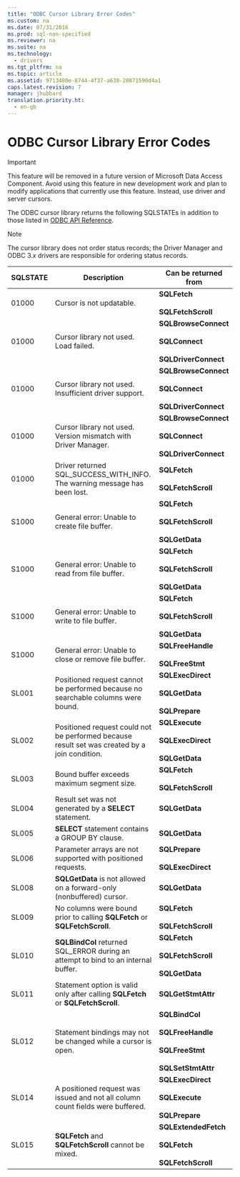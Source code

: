 ```yaml
---
title: "ODBC Cursor Library Error Codes"
ms.custom: na
ms.date: 07/31/2016
ms.prod: sql-non-specified
ms.reviewer: na
ms.suite: na
ms.technology: 
  - drivers
ms.tgt_pltfrm: na
ms.topic: article
ms.assetid: 9713480e-8744-4f37-a630-20871590d4a1
caps.latest.revision: 7
manager: jhubbard
translation.priority.ht: 
  - en-gb
---
```

# ODBC Cursor Library Error Codes
> [!IMPORTANT]  
>  This feature will be removed in a future version of Microsoft Data Access Component. Avoid using this feature in new development work and plan to modify applications that currently use this feature. Instead, use driver and server cursors.  
  
 The ODBC cursor library returns the following SQLSTATEs in addition to those listed in [ODBC API Reference](../content/ODBC-API-Reference.md).  
  
> [!NOTE]  
>  The cursor library does not order status records; the Driver Manager and ODBC 3.*x* drivers are responsible for ordering status records.  
  
|SQLSTATE|Description|Can be returned from|  
|--------------|-----------------|--------------------------|  
|01000|Cursor is not updatable.|**SQLFetch**<br /><br /> **SQLFetchScroll**|  
|01000|Cursor library not used. Load failed.|**SQLBrowseConnect**<br /><br /> **SQLConnect**<br /><br /> **SQLDriverConnect**|  
|01000|Cursor library not used. Insufficient driver support.|**SQLBrowseConnect**<br /><br /> **SQLConnect**<br /><br /> **SQLDriverConnect**|  
|01000|Cursor library not used. Version mismatch with Driver Manager.|**SQLBrowseConnect**<br /><br /> **SQLConnect**<br /><br /> **SQLDriverConnect**|  
|01000|Driver returned SQL_SUCCESS_WITH_INFO. The warning message has been lost.|**SQLFetch**<br /><br /> **SQLFetchScroll**|  
|S1000|General error: Unable to create file buffer.|**SQLFetch**<br /><br /> **SQLFetchScroll**<br /><br /> **SQLGetData**|  
|S1000|General error: Unable to read from file buffer.|**SQLFetch**<br /><br /> **SQLFetchScroll**<br /><br /> **SQLGetData**|  
|S1000|General error: Unable to write to file buffer.|**SQLFetch**<br /><br /> **SQLFetchScroll**<br /><br /> **SQLGetData**|  
|S1000|General error: Unable to close or remove file buffer.|**SQLFreeHandle**<br /><br /> **SQLFreeStmt**|  
|SL001|Positioned request cannot be performed because no searchable columns were bound.|**SQLExecDirect**<br /><br /> **SQLGetData**<br /><br /> **SQLPrepare**|  
|SL002|Positioned request could not be performed because result set was created by a join condition.|**SQLExecute**<br /><br /> **SQLExecDirect**<br /><br /> **SQLGetData**|  
|SL003|Bound buffer exceeds maximum segment size.|**SQLFetch**<br /><br /> **SQLFetchScroll**|  
|SL004|Result set was not generated by a **SELECT** statement.|**SQLGetData**|  
|SL005|**SELECT** statement contains a GROUP BY clause.|**SQLGetData**|  
|SL006|Parameter arrays are not supported with positioned requests.|**SQLPrepare**<br /><br /> **SQLExecDirect**|  
|SL008|**SQLGetData** is not allowed on a forward-only (nonbuffered) cursor.|**SQLGetData**|  
|SL009|No columns were bound prior to calling **SQLFetch** or **SQLFetchScroll**.|**SQLFetch**<br /><br /> **SQLFetchScroll**|  
|SL010|**SQLBindCol** returned SQL_ERROR during an attempt to bind to an internal buffer.|**SQLFetch**<br /><br /> **SQLFetchScroll**<br /><br /> **SQLGetData**|  
|SL011|Statement option is valid only after calling **SQLFetch** or **SQLFetchScroll**.|**SQLGetStmtAttr**|  
|SL012|Statement bindings may not be changed while a cursor is open.|**SQLBindCol**<br /><br /> **SQLFreeHandle**<br /><br /> **SQLFreeStmt**<br /><br /> **SQLSetStmtAttr**|  
|SL014|A positioned request was issued and not all column count fields were buffered.|**SQLExecDirect**<br /><br /> **SQLExecute**<br /><br /> **SQLPrepare**|  
|SL015|**SQLFetch** and **SQLFetchScroll** cannot be mixed.|**SQLExtendedFetch**<br /><br /> **SQLFetch**<br /><br /> **SQLFetchScroll**|